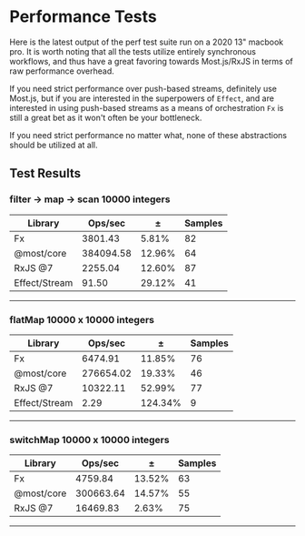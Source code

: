 # Performance Tests

Here is the latest output of the perf test suite run on a 2020 13" macbook pro.
It is worth noting that all the tests utilize entirely synchronous workflows, and thus
have a great favoring towards Most.js/RxJS in terms of raw performance overhead. 

If you need strict performance over push-based streams, definitely use Most.js, but if you are
interested in the superpowers of `Effect`, and are interested in using push-based streams as a means
of orchestration `Fx` is still a great bet as it won't often be your bottleneck.

If you need strict performance no matter what, none of these abstractions should be utilized at all.

## Test Results

### filter -> map -> scan 10000 integers
| Library       | Ops/sec    | ±      | Samples |
| --------------|------------|--------|---------|
| Fx            | 3801.43    | 5.81%  | 82      |
| @most/core    | 384094.58  | 12.96% | 64      |
| RxJS @7       | 2255.04    | 12.60% | 87      |
| Effect/Stream | 91.50      | 29.12% | 41      |
-------------------------------------------------------

### flatMap 10000 x 10000 integers
| Library       | Ops/sec    | ±      | Samples |
| --------------|------------|--------|---------|
| Fx            | 6474.91    | 11.85% | 76      |
| @most/core    | 276654.02  | 19.33% | 46      |
| RxJS @7       | 10322.11   | 52.99% | 77      |
| Effect/Stream | 2.29       | 124.34% | 9      |
-------------------------------------------------------

### switchMap 10000 x 10000 integers
| Library       | Ops/sec    | ±      | Samples |
| --------------|------------|--------|---------|
| Fx            | 4759.84    | 13.52% | 63      |
| @most/core    | 300663.64  | 14.57% | 55      |
| RxJS @7       | 16469.83   | 2.63%  | 75      |
-------------------------------------------------------

